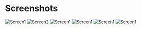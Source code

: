 # Screenshots

![Screen1](/GolfARolf/screenshots/Screenshot_2016-10-30-17-42-11.png?raw=true "Screenshot 1") ![Screen2](/GolfARolf/screenshots/Screenshot_2016-10-30-17-42-24.png?raw=true "Screenshot 2")
![Screen1](/GolfARolf/screenshots/Screenshot_2016-10-30-17-42-33.png?raw=true "Screenshot 3") ![Screen1](/GolfARolf/screenshots/Screenshot_2016-10-30-18-58-58.png?raw=true "Screenshot 4")
![Screen1](/GolfARolf/screenshots/Screenshot_2016-10-30-18-59-06.png?raw=true "Screenshot 5") ![Screen1](/GolfARolf/screenshots/Screenshot_2016-10-30-18-59-11.png?raw=true "Screenshot 6")
